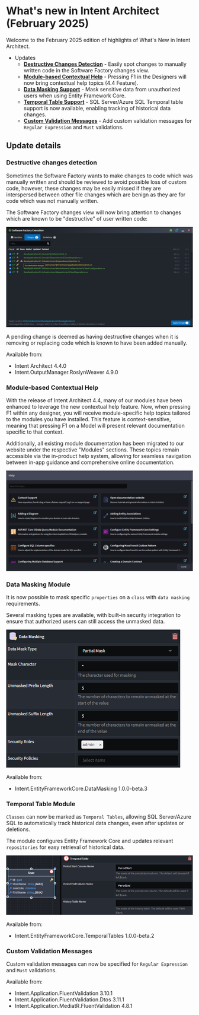 # What's new in Intent Architect (February 2025)

Welcome to the February 2025  edition of highlights of What's New in Intent Architect.

- Updates
  - **[Destructive Changes Detection](#destructive-changes-detection)** - Easily spot changes to manually written code in the Software Factory changes view.
  - **[Module-based Contextual Help](#module-based-contextual-help)** - Pressing F1 in the Designers will now bring contextual help topics (4.4 Feature).
  - **[Data Masking Support](#data-masking-module)** - Mask sensitive data from unauthorized users when using Entity Framework Core.
  - **[Temporal Table Support](#temporal-table-module)** - SQL Server/Azure SQL Temporal table support is now available, enabling tracking of historical data changes.
  - **[Custom Validation Messages](#custom-validation-messages)** - Add custom validation messages for `Regular Expression` and `Must` validations.

## Update details

### Destructive changes detection

Sometimes the Software Factory wants to make changes to code which was manually written and should be reviewed to avoid possible loss of custom code, however, these changes may be easily missed if they are interspersed between other file changes which are benign as they are for code which was not manually written.

The Software Factory changes view will now bring attention to changes which are known to be "destructive" of user written code:

![Destructive change example](images/destructive-change-example.png)

A pending change is deemed as having destructive changes when it is removing or replacing code which is known to have been added manually.

Available from:

- Intent Architect 4.4.0
- Intent.OutputManager.RoslynWeaver 4.9.0

### Module-based Contextual Help

With the release of Intent Architect 4.4, many of our modules have been enhanced to leverage the new contextual help feature. Now, when pressing F1 within any designer, you will receive module-specific help topics tailored to the modules you have installed. This feature is context-sensitive, meaning that pressing F1 on a Model will present relevant documentation specific to that context.

Additionally, all existing module documentation has been migrated to our website under the respective "Modules" sections. These topics remain accessible via the in-product help system, allowing for seamless navigation between in-app guidance and comprehensive online documentation.

![Help Topics](images/module-help-topics.png)

### Data Masking Module

It is now possible to mask specific `properties` on a `class` with `data masking` requirements.

Several masking types are available, with built-in security integration to ensure that authorized users can still access the unmasked data.

![Data Masking Properties](images/data-masking.png)

Available from:

- Intent.EntityFrameworkCore.DataMasking 1.0.0-beta.3

### Temporal Table Module

`Classes` can now be marked as `Temporal Tables`, allowing SQL Server/Azure SQL to automatically track historical data changes, even after updates or deletions.

The module configures Entity Framework Core and updates relevant `repositories` for easy retrieval of historical data.

![Temporal Tables](images/temporal-tables.png)

Available from:

- Intent.EntityFrameworkCore.TemporalTables 1.0.0-beta.2

### Custom Validation Messages

Custom validation messages can now be specified for `Regular Expression` and `Must` validations.

Available from:

- Intent.Application.FluentValidation 3.10.1
- Intent.Application.FluentValidation.Dtos 3.11.1
- Intent.Application.MediatR.FluentValidation 4.8.1
